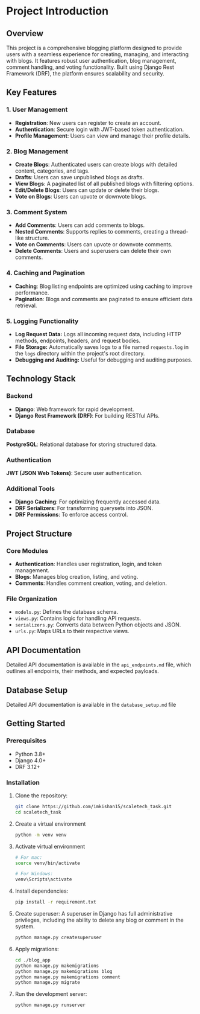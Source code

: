# Project Introduction

## Overview

This project is a comprehensive blogging platform designed to provide users with a seamless experience for creating, managing, and interacting with blogs. It features robust user authentication, blog management, comment handling, and voting functionality. Built using Django Rest Framework (DRF), the platform ensures scalability and security.

## Key Features

### 1. **User Management**

- **Registration**: New users can register to create an account.
- **Authentication**: Secure login with JWT-based token authentication.
- **Profile Management**: Users can view and manage their profile details.

### 2. **Blog Management**

- **Create Blogs**: Authenticated users can create blogs with detailed content, categories, and tags.
- **Drafts**: Users can save unpublished blogs as drafts.
- **View Blogs**: A paginated list of all published blogs with filtering options.
- **Edit/Delete Blogs**: Users can update or delete their blogs.
- **Vote on Blogs**: Users can upvote or downvote blogs.

### 3. **Comment System**

- **Add Comments**: Users can add comments to blogs.
- **Nested Comments**: Supports replies to comments, creating a thread-like structure.
- **Vote on Comments**: Users can upvote or downvote comments.
- **Delete Comments**: Users and superusers can delete their own comments.

### 4. **Caching and Pagination**

- **Caching**: Blog listing endpoints are optimized using caching to improve performance.
- **Pagination**: Blogs and comments are paginated to ensure efficient data retrieval.

### 5. **Logging Functionality**

- **Log Request Data:** Logs all incoming request data, including HTTP methods, endpoints, headers, and request bodies.
- **File Storage:** Automatically saves logs to a file named `requests.log` in the `logs` directory within the project's root directory.
- **Debugging and Auditing:** Useful for debugging and auditing purposes.

## Technology Stack

### Backend

- **Django**: Web framework for rapid development.
- **Django Rest Framework (DRF)**: For building RESTful APIs.

### Database
**PostgreSQL**: Relational database for storing structured data.

### Authentication

**JWT (JSON Web Tokens)**: Secure user authentication.

### Additional Tools

- **Django Caching**: For optimizing frequently accessed data.
- **DRF Serializers**: For transforming querysets into JSON.
- **DRF Permissions**: To enforce access control.

## Project Structure

### Core Modules

- **Authentication**: Handles user registration, login, and token management.
- **Blogs**: Manages blog creation, listing, and voting.
- **Comments**: Handles comment creation, voting, and deletion.

### File Organization

- `models.py`: Defines the database schema.
- `views.py`: Contains logic for handling API requests.
- `serializers.py`: Converts data between Python objects and JSON.
- `urls.py`: Maps URLs to their respective views.

## API Documentation

Detailed API documentation is available in the `api_endpoints.md` file, which outlines all endpoints, their methods, and expected payloads.

## Database Setup

Detailed API documentation is available in the `database_setup.md` file

## Getting Started

### Prerequisites

- Python 3.8+
- Django 4.0+
- DRF 3.12+


### Installation

1. Clone the repository:
   ```bash
   git clone https://github.com/imkishan15/scaletech_task.git
   cd scaletech_task
   ```
2. Create a virtual environment 
   ```bash
   python -m venv venv
   ```

3. Activate virtual environment
   ```bash
   # For mac:
   source venv/bin/activate

   # For Windows:
   venv\Scripts\activate
   ```

4. Install dependencies:
   ```bash
   pip install -r requirement.txt
   ```

5. Create superuser: A superuser in Django has full administrative privileges, including the ability to delete any blog or comment in the system.

   ```bash
   python manage.py createsuperuser
   ```
   

6. Apply migrations:
   ```bash
   cd ./blog_app
   python manage.py makemigrations
   python manage.py makemigrations blog
   python manage.py makemigrations comment
   python manage.py migrate
   ```
7. Run the development server:
   ```bash
   python manage.py runserver
   ```
